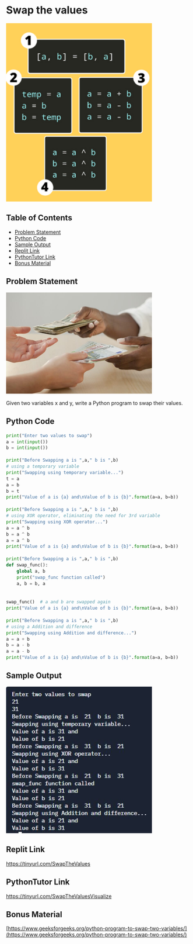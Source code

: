 # Swap the values
<img src="./img/swap-variables.png" style="width:400px;" class="center"/>

## Table of Contents

- [Problem Statement](#problem-statement)
- [Python Code](#python-code)
- [Sample Output](#python-code)
- [Replit Link](#replit-link)
- [PythonTutor Link](#pythontutor-link)
- [Bonus Material](#Bonus-Material)

## Problem Statement
<img src="./img/Cross-currency-swap.jpg" style="width:400px;" class="center"/> 

<div align="justify"><p>Given two variables x and y, write a Python program to swap their values. </p></div>



## Python Code

```python
print("Enter two values to swap")
a = int(input())
b = int(input())

print("Before Swapping a is ",a," b is ",b)
# using a temporary variable
print("Swapping using temporary variable...")
t = a
a = b
b = t
print("Value of a is {a} and\nValue of b is {b}".format(a=a, b=b))

print("Before Swapping a is ",a," b is ",b)
# using XOR operator, eliminating the need for 3rd variable
print("Swapping using XOR operator...")
a = a ^ b
b = a ^ b
a = a ^ b
print("Value of a is {a} and\nValue of b is {b}".format(a=a, b=b))

print("Before Swapping a is ",a," b is ",b)
def swap_func():
    global a, b
    print("swap_func function called")
    a, b = b, a


swap_func()  # a and b are swapped again
print("Value of a is {a} and\nValue of b is {b}".format(a=a, b=b))

print("Before Swapping a is ",a," b is ",b)
# using a Addition and difference
print("Swapping using Addition and difference...")
a = a + b
b = a - b
a = a - b
print("Value of a is {a} and\nValue of b is {b}".format(a=a, b=b))

```
## Sample Output
<img src="./img/OPSwapTheValues.JPG" style="width:400px;" class="center"/>

## Replit Link
https://tinyurl.com/SwapTheValues


## PythonTutor Link

https://tinyurl.com/SwapTheValuesVisualize

## Bonus Material

[https://www.geeksforgeeks.org/python-program-to-swap-two-variables/](https://www.geeksforgeeks.org/python-program-to-swap-two-variables/)